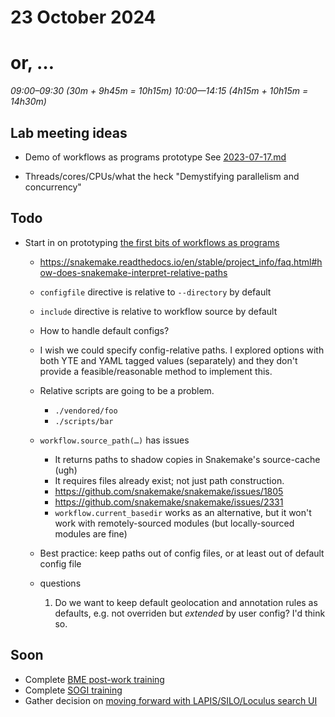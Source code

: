 # 23 October 2024
# or, …

_09:00–09:30 (30m + 9h45m = 10h15m)_
_10:00—14:15 (4h15m + 10h15m = 14h30m)_

## Lab meeting ideas

- Demo of workflows as programs prototype
  See [2023-07-17.md](2023-07-17.md)

- Threads/cores/CPUs/what the heck
  "Demystifying parallelism and concurrency"


## Todo

- Start in on prototyping [the first bits of workflows as programs](https://github.com/tsibley/blab-standup/blob/f7c528dbbdbd23f4c8200a4381e1a377234dd247/2024-08-01.md#L27-L33)
  - <https://snakemake.readthedocs.io/en/stable/project_info/faq.html#how-does-snakemake-interpret-relative-paths>
  - `configfile` directive is relative to `--directory` by default
  - `include` directive is relative to workflow source by default

  - How to handle default configs?

  - I wish we could specify config-relative paths.  I explored options with
    both YTE and YAML tagged values (separately) and they don't provide a
    feasible/reasonable method to implement this.

  - Relative scripts are going to be a problem.
    - `./vendored/foo`
    - `./scripts/bar`

  - `workflow.source_path(…)` has issues
    - It returns paths to shadow copies in Snakemake's source-cache (ugh)
    - It requires files already exist; not just path construction.
    - <https://github.com/snakemake/snakemake/issues/1805>
    - <https://github.com/snakemake/snakemake/issues/2331>
    - `workflow.current_basedir` works as an alternative, but it won't work
      with remotely-sourced modules (but locally-sourced modules are fine)

  - Best practice: keep paths out of config files, or at least out of default config file

  - questions
    1. Do we want to keep default geolocation and annotation rules as defaults,
       e.g. not overriden but _extended_ by user config?  I'd think so.



## Soon

- Complete [BME post-work training](https://fredhutch.csod.com/ui/lms-learning-details/app/course/ac23e22d-0445-4123-bd10-66db92646c11)
- Complete [SOGI training](https://fredhutch.csod.com/ui/lms-learning-details/app/course/13b01982-4e88-44e0-b275-8e86734ff89d)
- Gather decision on [moving forward with LAPIS/SILO/Loculus search UI](https://github.com/nextstrain/private/issues/143)
